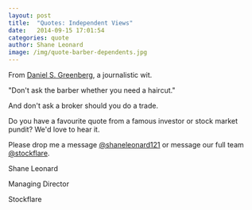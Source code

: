 ```yaml
---
layout: post
title:  "Quotes: Independent Views"
date:   2014-09-15 17:01:54
categories: quote
author: Shane Leonard
image: /img/quote-barber-dependents.jpg
---
```


From [Daniel S. Greenberg](http://en.wikipedia.org/wiki/Daniel_S._Greenberg), a journalistic wit.

"Don't ask the barber whether you need a haircut."

And don't ask a broker should you do a trade.

Do you have a favourite quote from a famous investor or stock market pundit? We'd love to hear it.

Please drop me a message [@shaneleonard121](https://twitter.com/shaneleonard121) or message our full team [@stockflare](https://twitter.com/stockflare).

Shane Leonard

Managing Director

Stockflare